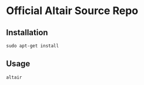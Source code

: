 # Official Altair Source Repo

## Installation

```
sudo apt-get install 
```

## Usage

```
altair
```
